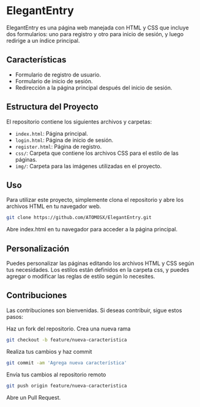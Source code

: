 # ElegantEntry

ElegantEntry es una página web manejada con HTML y CSS que incluye dos formularios: uno para registro y otro para inicio de sesión, y luego redirige a un índice principal.

## Características

- Formulario de registro de usuario.
- Formulario de inicio de sesión.
- Redirección a la página principal después del inicio de sesión.

## Estructura del Proyecto

El repositorio contiene los siguientes archivos y carpetas:

- `index.html`: Página principal.
- `login.html`: Página de inicio de sesión.
- `register.html`: Página de registro.
- `css/`: Carpeta que contiene los archivos CSS para el estilo de las páginas.
- `img/`: Carpeta para las imágenes utilizadas en el proyecto.

## Uso

Para utilizar este proyecto, simplemente clona el repositorio y abre los archivos HTML en tu navegador web.

```bash
git clone https://github.com/ATOMOSX/ElegantEntry.git
```

Abre index.html en tu navegador para acceder a la página principal.

## Personalización
Puedes personalizar las páginas editando los archivos HTML y CSS según tus necesidades. Los estilos están definidos en la carpeta css, y puedes agregar o modificar las reglas de estilo según lo necesites.

## Contribuciones
Las contribuciones son bienvenidas. Si deseas contribuir, sigue estos pasos:

Haz un fork del repositorio.
Crea una nueva rama 
```bash
git checkout -b feature/nueva-caracteristica
```
Realiza tus cambios y haz commit
```bash
git commit -am 'Agrega nueva característica'
```
Envía tus cambios al repositorio remoto 
```bash
git push origin feature/nueva-caracteristica
```
Abre un Pull Request.
